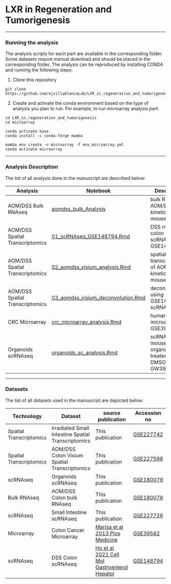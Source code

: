 # LXR in Regeneration and Tumorigenesis

***
### Running the analysis

The analysis scripts for each part are available in the corresponding folder. Some datasets require manual download and should be placed in the corresponding folder. The analysis can be reproduced by installing CONDA and running the following steps:
1. Clone this repository
```
git clone https://github.com/ejvillablancaLab/LXR_in_regeneration_and_tumorigenesis.git
```

2. Create and activate the conda environment based on the type of analysis you plan to run. For example, to run microarray analysis part:
```
cd LXR_in_regeneration_and_tumorigenesis
cd microarray

conda activate base
conda install -c conda-forge mamba

mamba env create -n microarray -f env_microarray.yml
conda activate microarray
```
***
### Analysis Description

The list of all analysis done in the manuscript are described below:

| Analysis | Notebook | Description | Conda Environment | Figure |
|----------|----------|-------------|-------------------|--------|
| AOM/DSS Bulk RNAseq | [aomdss_bulk_Analysis](https://github.com/ejvillablancaLab/LXR_in_regeneration_and_tumorigenesis/blob/main/AOMDSS_bulk/aomdss_bulk_Analysis.Rmd) | bulk RNAseq of AOM/DSS kinetics in mouse colon | [aomdss_bulk_env.yml](https://github.com/ejvillablancaLab/LXR_in_regeneration_and_tumorigenesis/blob/main/AOMDSS_bulk/aomdss_bulk_env.yml) | Fig. 4.c |
| AOM/DSS Spatial Transcriptomics | [01_scRNAseq_GSE148794.Rmd](https://github.com/ejvillablancaLab/LXR_in_regeneration_and_tumorigenesis/blob/main/AOMDSS_visium/01_scRNAseq_GSE148794.Rmd) | DSS mouse colon scRNAseq GSE148794 | [aomdss_visium_env.yml](https://github.com/ejvillablancaLab/LXR_in_regeneration_and_tumorigenesis/blob/main/AOMDSS_visium/aomdss_visium_env.yml) | Fig. 4.d, S10.l |
| AOM/DSS Spatial Transcriptomics | [02_aomdss_visium_analysis.Rmd](https://github.com/ejvillablancaLab/LXR_in_regeneration_and_tumorigenesis/blob/main/AOMDSS_visium/02_aomdss_visium_analysis.Rmd) | spatial transcriptomics of AOM/DSS kinetics in mouse colon | [aomdss_visium_env.yml](https://github.com/ejvillablancaLab/LXR_in_regeneration_and_tumorigenesis/blob/main/AOMDSS_visium/aomdss_visium_env.yml) | Fig. 4.d, S10.l |
| AOM/DSS Spatial Transcriptomics | [03_aomdss_visium_deconvolution.Rmd](https://github.com/ejvillablancaLab/LXR_in_regeneration_and_tumorigenesis/blob/main/AOMDSS_visium/03_aomdss_visium_deconvolution.Rmd) | deconvolution using GSE148794 scRNAseq data | [aomdss_visium_env.yml](https://github.com/ejvillablancaLab/LXR_in_regeneration_and_tumorigenesis/blob/main/AOMDSS_visium/aomdss_visium_env.yml) | Fig. 4.d, S10.l |
| CRC Microarray | [crc_microarray_analysis.Rmd](https://github.com/ejvillablancaLab/LXR_in_regeneration_and_tumorigenesis/blob/main/CRC_Microarray/crc_microarray_analysis.Rmd) | human CRC microarray GSE39582 | [crc_microarray_env.yml](https://github.com/ejvillablancaLab/LXR_in_regeneration_and_tumorigenesis/blob/main/CRC_Microarray/crc_microarray_env.yml) | Fig. S11.c |
| Organoids scRNAseq | [organoids_sc_analysis.Rmd](https://github.com/ejvillablancaLab/LXR_in_regeneration_and_tumorigenesis/blob/main/Organoids_SC/organoids_sc_analysis.Rmd) | scRNAseq of mouse SI organoids treated with DMSO or GW3965 | [organoids_sc_env.yml](https://github.com/ejvillablancaLab/LXR_in_regeneration_and_tumorigenesis/blob/main/Organoids_SC/organoids_sc_env.yml) | Fig. S5.b-f |


***
### Datasets

The list of all datasets used in the manuscript are depicted below:

| Technology | Dataset | source publication | Accession no |
|------------|---------|--------------------|--------------|
| Spatial Transcriptomics | Irradiated Small Intestine Spatial Transcriptomics | This publication | [GSE227742](https://www.ncbi.nlm.nih.gov/geo/query/acc.cgi?acc=GSE227742) |
| Spatial Transcriptomics | AOM/DSS Colon Visium Spatial Transcriptomics | This publication | [GSE227598](https://www.ncbi.nlm.nih.gov/geo/query/acc.cgi?acc=GSE227598) |
| scRNAseq | Organoids scRNAseq | This publication | [GSE180079](https://www.ncbi.nlm.nih.gov/geo/query/acc.cgi?acc=GSE180079) |
| Bulk RNAseq | AOM/DSS Colon bulk RNAseq | This publication | [GSE180078](https://www.ncbi.nlm.nih.gov/geo/query/acc.cgi?acc=GSE180078) |
| scRNAseq | Small Intestine scRNAseq | This publication | [GSE227726](https://www.ncbi.nlm.nih.gov/geo/query/acc.cgi?acc=GSE227726) |
| Microarray | Colon Cancer Microarray  | [Marisa et al 2013 Plos Medicine](https://journals.plos.org/plosmedicine/article?id=10.1371/journal.pmed.1001453) | [GSE39582](https://www.ncbi.nlm.nih.gov/geo/query/acc.cgi?acc=GSE39582) |
| scRNAseq | DSS Colon scRNAseq  | [Ho et al 2021 Cell Mol Gastroenterol Hepatol](https://www.sciencedirect.com/science/article/pii/S2352345X21000758?via%3Dihub) | [GSE148794](https://www.ncbi.nlm.nih.gov/geo/query/acc.cgi?acc=GSE148794) |
